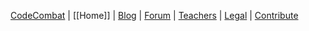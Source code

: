 [CodeCombat](http://codecombat.com) | [[Home]] | [Blog](http://blog.codecombat.com/) | [Forum](http://discourse.codecombat.com/) | [Teachers](http://codecombat.com/teachers) | [Legal](http://codecombat.com/legal) | [Contribute](http://codecombat.com/contribute)